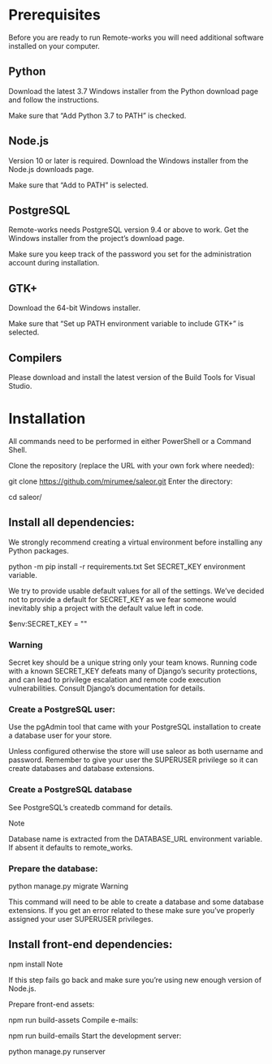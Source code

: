
# Prerequisites
Before you are ready to run Remote-works you will need additional software installed on your computer.

## Python
Download the latest 3.7 Windows installer from the Python download page and follow the instructions.

Make sure that “Add Python 3.7 to PATH” is checked.

## Node.js
Version 10 or later is required. Download the Windows installer from the Node.js downloads page.

Make sure that “Add to PATH” is selected.

## PostgreSQL
Remote-works needs PostgreSQL version 9.4 or above to work. Get the Windows installer from the project’s download page.

Make sure you keep track of the password you set for the administration account during installation.

## GTK+
Download the 64-bit Windows installer.

Make sure that “Set up PATH environment variable to include GTK+” is selected.

## Compilers
Please download and install the latest version of the Build Tools for Visual Studio.

# Installation
All commands need to be performed in either PowerShell or a Command Shell.

Clone the repository (replace the URL with your own fork where needed):

git clone https://github.com/mirumee/saleor.git
Enter the directory:

cd saleor/
## Install all dependencies:

We strongly recommend creating a virtual environment before installing any Python packages.

python -m pip install -r requirements.txt
Set SECRET_KEY environment variable.

We try to provide usable default values for all of the settings. We’ve decided not to provide a default for SECRET_KEY as we fear someone would inevitably ship a project with the default value left in code.

$env:SECRET_KEY = "<mysecretkey>"
### Warning

Secret key should be a unique string only your team knows. Running code with a known SECRET_KEY defeats many of Django’s security protections, and can lead to privilege escalation and remote code execution vulnerabilities. Consult Django’s documentation for details.

### Create a PostgreSQL user:

Use the pgAdmin tool that came with your PostgreSQL installation to create a database user for your store.

Unless configured otherwise the store will use saleor as both username and password. Remember to give your user the SUPERUSER privilege so it can create databases and database extensions.

### Create a PostgreSQL database

See PostgreSQL’s createdb command for details.

Note

Database name is extracted from the DATABASE_URL environment variable. If absent it defaults to remote_works.

### Prepare the database:

python manage.py migrate
Warning

This command will need to be able to create a database and some database extensions. If you get an error related to these make sure you’ve properly assigned your user SUPERUSER privileges.

## Install front-end dependencies:

npm install
Note

If this step fails go back and make sure you’re using new enough version of Node.js.

Prepare front-end assets:

npm run build-assets
Compile e-mails:

npm run build-emails
Start the development server:

python manage.py runserver
